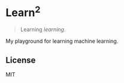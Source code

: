 # Learn<sup>2</sup>

> Learning *learning*.

My playground for learning machine learning.

## License

MIT
